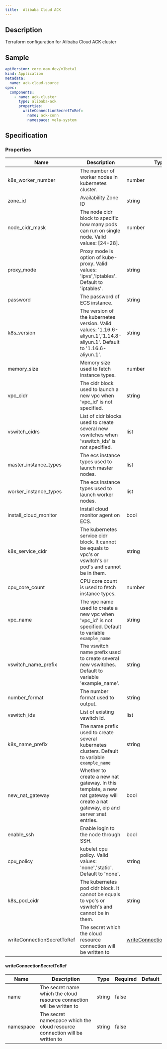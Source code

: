 ```yaml
---
title:  Alibaba Cloud ACK
---
```




## Description

Terraform configuration for Alibaba Cloud ACK cluster

## Sample

```yaml
apiVersion: core.oam.dev/v1beta1
kind: Application
metadata:
  name: ack-cloud-source
spec:
  components:
    - name: ack-cluster
      type: alibaba-ack
      properties:
        writeConnectionSecretToRef:
          name: ack-conn
          namespace: vela-system

```

## Specification


### Properties

Name | Description | Type | Required | Default
------------ | ------------- | ------------- | ------------- | ------------- 
k8s_worker_number | The number of worker nodes in kubernetes cluster. | number | false |
zone_id | Availability Zone ID | string | false |
node_cidr_mask | The node cidr block to specific how many pods can run on single node. Valid values: [24-28]. | number | false |
proxy_mode | Proxy mode is option of kube-proxy. Valid values: 'ipvs','iptables'. Default to 'iptables'. | string | false |
password | The password of ECS instance. | string | false |
k8s_version | The version of the kubernetes version.  Valid values: '1.16.6-aliyun.1','1.14.8-aliyun.1'. Default to '1.16.6-aliyun.1'. | string | false |
memory_size | Memory size used to fetch instance types. | number | false |
vpc_cidr | The cidr block used to launch a new vpc when 'vpc_id' is not specified. | string | false |
vswitch_cidrs | List of cidr blocks used to create several new vswitches when 'vswitch_ids' is not specified. | list | false |
master_instance_types | The ecs instance types used to launch master nodes. | list | false |
worker_instance_types | The ecs instance types used to launch worker nodes. | list | false |
install_cloud_monitor | Install cloud monitor agent on ECS. | bool | false |
k8s_service_cidr | The kubernetes service cidr block. It cannot be equals to vpc's or vswitch's or pod's and cannot be in them. | string | false |
cpu_core_count | CPU core count is used to fetch instance types. | number | false |
vpc_name | The vpc name used to create a new vpc when 'vpc_id' is not specified. Default to variable `example_name` | string | false |
vswitch_name_prefix | The vswitch name prefix used to create several new vswitches. Default to variable 'example_name'. | string | false |
number_format | The number format used to output. | string | false |
vswitch_ids | List of existing vswitch id. | list | false |
k8s_name_prefix | The name prefix used to create several kubernetes clusters. Default to variable `example_name` | string | false |
new_nat_gateway | Whether to create a new nat gateway. In this template, a new nat gateway will create a nat gateway, eip and server snat entries. | bool | false |
enable_ssh | Enable login to the node through SSH. | bool | false |
cpu_policy | kubelet cpu policy. Valid values: 'none','static'. Default to 'none'. | string | false |
k8s_pod_cidr | The kubernetes pod cidr block. It cannot be equals to vpc's or vswitch's and cannot be in them. | string | false |
writeConnectionSecretToRef | The secret which the cloud resource connection will be written to | [writeConnectionSecretToRef](#writeConnectionSecretToRef) | false |


#### writeConnectionSecretToRef

Name | Description | Type | Required | Default
------------ | ------------- | ------------- | ------------- | ------------- 
name | The secret name which the cloud resource connection will be written to | string | false |
namespace | The secret namespace which the cloud resource connection will be written to | string | false |  
